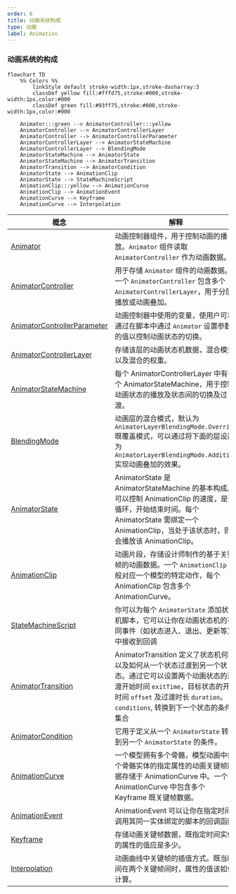 ```yaml
---
order: 6
title: 动画系统构成
type: 动画
label: Animation
---
```


### 动画系统的构成

```mermaid
flowchart TD
	%% Colors %%
		linkStyle default stroke-width:1px,stroke-dasharray:3
		classDef yellow fill:#fffd75,stroke:#000,stroke-width:1px,color:#000
		classDef green fill:#93ff75,stroke:#000,stroke-width:1px,color:#000

    Animator:::green --> AnimatorController:::yellow
    AnimatorController --> AnimatorControllerLayer
    AnimatorController --> AnimatorControllerParameter
    AnimatorControllerLayer --> AnimatorStateMachine
    AnimatorControllerLayer --> BlendingMode
    AnimatorStateMachine --> AnimatorState
    AnimatorStateMachine --> AnimatorTransition
    AnimatorTransition --> AnimatorCondition
    AnimatorState --> AnimationClip
    AnimatorState --> StateMachineScript
    AnimationClip:::yellow --> AnimationCurve
    AnimationClip --> AnimationEvent
    AnimationCurve --> Keyframe
    AnimationCurve --> Interpolation
```


| 概念 | 解释 |
| --- | --- |
| [Animator](/apis/core/#Animator) | 动画控制器组件，用于控制动画的播放。`Animator` 组件读取 `AnimatorController` 作为动画数据。 |
| [AnimatorController](/apis/core/#AnimatorController) | 用于存储 `Animator` 组件的动画数据。一个 `AnimatorController` 包含多个 `AnimatorControllerLayer`，用于分层播放或动画叠加。 |
| [AnimatorControllerParameter](/apis/core/#AnimatorControllerParameter) | 动画控制器中使用的变量，使用户可以通过在脚本中通过 `Animator` 设置参数的值以控制动画状态的切换。 |
| [AnimatorControllerLayer](/apis/core/#AnimatorControllerLayer) | 存储该层的动画状态机数据，混合模式以及混合的权重。|
| [AnimatorStateMachine](/apis/core/#AnimatorStateMachine) | 每个 AnimatorControllerLayer 中有一个 AnimatorStateMachine，用于控制动画状态的播放及状态间的切换及过渡。 |
| [BlendingMode](/apis/core/#AnimatorControllerLayer-blendingMode) | 动画层的混合模式，默认为 `AnimatorLayerBlendingMode.Override` 既覆盖模式，可以通过将下面的层设置为 `AnimatorLayerBlendingMode.Additive` 实现动画叠加的效果。 |
| [AnimatorState](/apis/core/#AnimatorState) | AnimatorState 是 AnimatorStateMachine 的基本构成。可以控制 AnimationClip 的速度，是否循环，开始结束时间。每个 AnimatorState 需绑定一个 AnimationClip，当处于该状态时，则会播放该 AnimationClip。 |
| [AnimationClip](/apis/core/#AnimationClip) | 动画片段，存储设计师制作的基于关键帧的动画数据。一个 `AnimationClip` 一般对应一个模型的特定动作，每个 AnimationClip 包含多个 AnimationCurve。 |
| [StateMachineScript](/apis/core/#StateMachineScript) | 你可以为每个 `AnimatorState` 添加状态机脚本，它可以让你在动画状态机的不同事件（如状态进入、退出、更新等）中接收到回调 |
| [AnimatorTransition](/apis/core/#AnimatorTransition) | AnimatorTransition 定义了状态机何时以及如何从一个状态过渡到另一个状态。通过它可以设置两个动画状态的过渡开始时间 `exitTime`，目标状态的开始时间 `offset` 及过渡时长 `duration`。 `conditions`, 转换到下一个状态的条件集合|
| [AnimatorCondition](/apis/core/#AnimatorCondition) | 它用于定义从一个 `AnimatorState` 转换到另一个 `AnimatorState` 的条件。|
| [AnimationCurve](/apis/core/#AnimationCurve) | 一个模型拥有多个骨骼，模型动画中每个骨骼实体的指定属性的动画关键帧数据存储于 AnimationCurve 中。一个 AnimationCurve 中包含多个 Keyframe 既关键帧数据。 |
| [AnimationEvent](/apis/core/#AnimationEvent) | AnimationEvent 可以让你在指定时间调用其同一实体绑定的脚本的回调函数. |
| [Keyframe](/apis/core/#KeyFrame) | 存储动画关键帧数据，既指定时间实体的属性的值应是多少。 |
| [Interpolation](/apis/core/#AnimationCurve-interpolation) | 动画曲线中关键帧的插值方式。既当时间在两个关键帧间时，属性的值该如何计算。 |